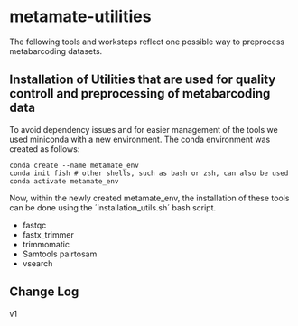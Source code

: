 # metamate-utilities

The following tools and worksteps reflect one possible way to preprocess metabarcoding datasets.

## Installation of Utilities that are used for quality controll and preprocessing of metabarcoding data
To avoid dependency issues and for easier management of the tools we used miniconda with a new environment.
The conda environment was created as follows:

```
conda create --name metamate_env
conda init fish # other shells, such as bash or zsh, can also be used
conda activate metamate_env
```

Now, within the newly created metamate_env, the installation of these tools can be done using the ´installation_utils.sh´ bash script. 
- fastqc 
- fastx_trimmer
- trimmomatic
- Samtools pairtosam 
- vsearch


## Change Log
v1 
